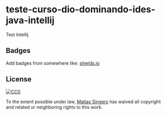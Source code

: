 # teste-curso-dio-dominando-ides-java-intellij
Test Intellij

## Badges

Add badges from somewhere like: [shields.io](https://shields.io/)

## License

[![CC0](https://licensebuttons.net/p/zero/1.0/88x31.png)](https://creativecommons.org/publicdomain/zero/1.0/)

To the extent possible under law, [Matias Singers](https://mts.io) has waived all copyright and related or neighboring rights to this work.

